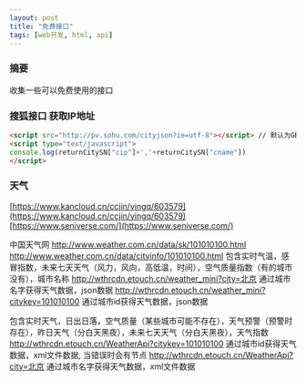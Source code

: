 ```yaml
---
layout: post
title: "免费接口"
tags: [web开发, html, api]
---
```

### 摘要
收集一些可以免费使用的接口
<!--excerpt-->
### 搜狐接口 获取IP地址
```html
<script src="http://pv.sohu.com/cityjson?ie=utf-8"></script> // 默认为GBK可通过ie参数设置编码
<script type="text/javascript">
console.log(returnCitySN["cip"]+','+returnCitySN["cname"])
</script>
```
### 天气
[https://www.kancloud.cn/ccjin/yingq/603579](https://www.kancloud.cn/ccjin/yingq/603579)
[https://www.seniverse.com/](https://www.seniverse.com/)

中国天气网
http://www.weather.com.cn/data/sk/101010100.html
http://www.weather.com.cn/data/cityinfo/101010100.html
包含实时气温，感冒指数，未来七天天气（风力，风向，高低温，时间），空气质量指数（有的城市没有），城市名称
http://wthrcdn.etouch.cn/weather_mini?city=北京
通过城市名字获得天气数据，json数据
http://wthrcdn.etouch.cn/weather_mini?citykey=101010100
通过城市id获得天气数据，json数据

包含实时天气，日出日落，空气质量（某些城市可能不存在），天气预警（预警时存在），昨日天气（分白天黑夜），未来七天天气（分白天黑夜），天气指数
http://wthrcdn.etouch.cn/WeatherApi?citykey=101010100
通过城市id获得天气数据，xml文件数据,
当错误时会有节点
http://wthrcdn.etouch.cn/WeatherApi?city=北京
通过城市名字获得天气数据，xml文件数据
